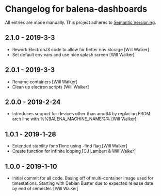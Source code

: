 # Changelog for balena-dashboards

All entries are made manually. This project adheres to [Semantic Versioning](http://semver.org/).

## 2.1.0 - 2019-3-3

-   Rework ElectronJS code to allow for better env storage [Will Walker]
-   Set default env vars and use nice splash screen [Will Walker]

## 2.0.1 - 2019-3-3

-   Rename containers [Will Walker]
-   Clean up electron scripts [Will Walker]

## 2.0.0 - 2019-2-24

-   Introduces support for devices other than amd64  by replacing FROM
    arch line with %%BALENA_MACHINE_NAME%% [Will Walker]

## 1.0.1 - 2019-1-28

-   Extended stability for x11vnc using -find flag [Will Walker]
-   Create function for infinite looping [CJ Lambert & Will Walker]

## 1.0.0 - 2019-1-10

-   Initial commit for all code.  Basing off of multi-container image used for
    timestations.  Starting with Debian Buster due to expected release date by
    end of semester. [Will Walker]
